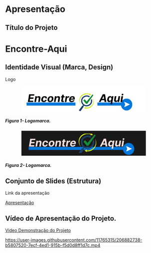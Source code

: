 # Apresentação

## Título do Projeto

# Encontre-Aqui

## Identidade Visual (Marca, Design)

<p>Logo</p>
<p align="center"> 
  <img src="../src/assets/images/logo-site/logo.png" width="400">
</p>

##### _Figura 1- Logomarca._

<p align="center"> 
  <img src="../src/assets/images/logo-site/logo2.png" width="400">
</p>

##### _Figura 2- Logomarca._

## Conjunto de Slides (Estrutura)

<p>Link da apresentação</p>

<a href="../presentation/Apresentação.pdf">Apresentação</a>

## Vídeo de Apresentação do Projeto.


<p align="center">

[Video Demonstração do Projeto](https://github.com/ICEI-PUC-Minas-PMV-ADS/pmv-ads-2022-2-e1-proj-web-t2-encontre-aqui/blob/main/presentation/Sistema-Encontre.mp4)

</p>

https://user-images.githubusercontent.com/11765315/206882738-b5807520-7ecf-4ed1-915b-f5d0d8ff1d7c.mp4

